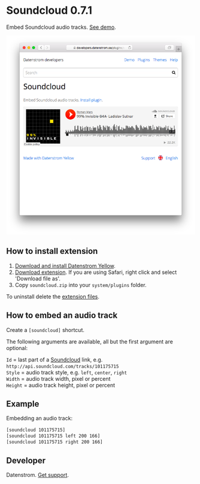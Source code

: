 Soundcloud 0.7.1
================
Embed Soundcloud audio tracks. [See demo](https://developers.datenstrom.se/features/soundcloud).

<p align="center"><img src="soundcloud-screenshot.png?raw=true" alt="Screenshot"></p>

## How to install extension

1. [Download and install Datenstrom Yellow](https://github.com/datenstrom/yellow/).
2. [Download extension](https://github.com/datenstrom/yellow-extensions/raw/master/zip/soundcloud.zip). If you are using Safari, right click and select 'Download file as'.
3. Copy `soundcloud.zip` into your `system/plugins` folder.

To uninstall delete the [extension files](update.ini).

## How to embed an audio track

Create a `[soundcloud]` shortcut.
 
The following arguments are available, all but the first argument are optional:

`Id` = last part of a [Soundcloud](http://www.soundcloud.com/) link, e.g. `http://api.soundcloud.com/tracks/101175715`  
`Style` = audio track style, e.g. `left`, `center`, `right`  
`Width` = audio track width, pixel or percent  
`Height` = audio track height, pixel or percent   

## Example

Embedding an audio track:

    [soundcloud 101175715]
    [soundcloud 101175715 left 200 166]
    [soundcloud 101175715 right 200 166]

## Developer

Datenstrom. [Get support](https://developers.datenstrom.se/help/support).
